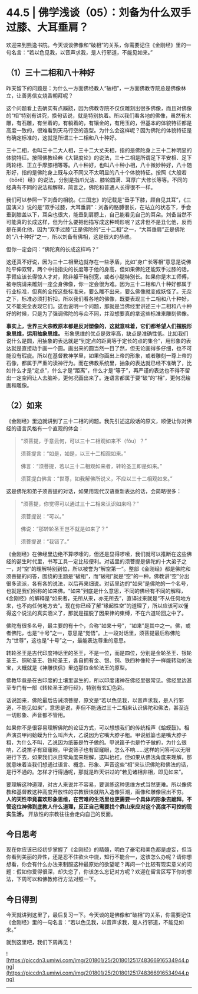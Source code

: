 # 44.5 | 佛学浅谈（05）：刘备为什么双手过膝、大耳垂肩？

欢迎来到熊逸书院。今天谈谈佛像和“破相”的关系，你需要记住《金刚经》里的一句名言：“若以色见我，以音声求我，是人行邪道，不能见如来。”

## （1）三十二相和八十种好

昨天留下的问题是：为什么一方面佛经教人“破相”，一方面佛教寺院总是佛像林立，让善男信女烧香朝拜呢？

这个问题看上去确实有点蹊跷，因为佛教寺院不仅仅雕刻出很多佛像，而且对佛像的“相”特别有讲究，换句话说，就是特别执着。所以我们看各地的佛像，虽然有木雕，有石雕，有坐着的，有躺着的，有镶金的，有用玉的，但基本的体貌特征都是高度一致的，很难看到天马行空的造型。为什么会这样呢？因为佛陀的体貌特征是有确定标准的，这就是所谓三十二相和八十种好。

三十二相，也叫三十二大人相，三十二大丈夫相，指的是佛陀身上三十二种明显的体貌特征。按照佛教经典《大智度论》的说法，三十二相是所谓足下平安相、足下两轮相、正立手摩膝相等等。八十种好，也叫八十种小相，八十微妙种好，八十随形好，指的是佛陀身上既与众不同又不太明显的八十个体貌特征。按照《大般若（bōrě）经》的说法，分别是指爪光洁、膝轮圆满、耳厚广大修长等等。不同的经典有不同的说法和解释，简言之，佛陀和普通人长得很不一样。

我们可以参照一下刘备的相貌。《三国志》的记载是“垂手下膝，顾自见其耳”，《三国演义》说的是“双手过膝，大耳垂肩”：刘备的胳膊很长，在站立的状态下，手会垂到膝盖以下，耳朵也很大，能垂到肩膀上，自己能看见自己的耳朵。刘备当然不可能真的长成这样，但为什么要把他描写成这种畸形呢？这非但不是丑化他，反而是在美化他，因为“双手过膝”正是佛陀的“三十二相”之一，“大耳垂肩”正是佛陀的“八十种好”之一，所以刘备有佛相，这是很大的恭维。

但你一定会问：“佛陀真的长成这样吗？”

这还真不好说，因为三十二相里边就存在一些矛盾，比如“身广长等相”意思是说佛陀平伸双臂，两个中指指尖的长度等于他的身高，但如果佛陀还能双手过膝的话，手臂应该长得惊人才对，除非躯干特别宽，或者小腿特别长。如果你是木工师傅，被寺院请来雕刻一座全身佛像，你一定会很为难。因为三十二相和八十种好都属于行业标准，但真的全按这些标准来，要么雕不出来，要么佛像就变成妖怪了。无奈之下，标准必须打折扣。所以我们看各地的佛像，既要表现三十二相和八十种好，又不能完全表现它们。这也说明一个问题，那就是当佛经里讲述三十二相和八十种好的时候，只是为了强调佛陀的与众不同，并没想要真的拿这些标准来雕刻佛像。

 **事实上，世界三大宗教原本都是反对塑像的，这就意味着，它们都希望人们摆脱形象思维，运用抽象思维。** 形象思维的优点是效率高，缺点是准确性低。比如我们说什么是圆，用抽象的表达就是“到定点的距离等于定长的点的集合”，用形象的表达就是直接动手画一个圆。画出来的圆当然一目了然，但无论画得多仔细，也不可能没有瑕疵。所以在基督教神学里，如果你画出上帝的形象，或者雕刻一尊上帝的石像，都属于严重的渎神行为。而在佛教系统里，抽象的表达就已经不准确了，比如什么才是“定点”，什么才是“距离”，什么才是“等于”，再严谨的表达也不得不留出一定空间让人去脑补，更何况画出来了。连语言都属于要“破”的“相”，更何况绘画和雕像。

## （2）如来

《金刚经》里边就讲到了三十二相的问题。我先引述这段话的原文，顺便让你对佛经的语言风格有一个直观的体会：

> “须菩提，于意云何，可以三十二相观如来不（fǒu）？”
> 
> 
> 
> 须菩提言：“如是，如是，以三十二相观如来。”
> 
> 
> 
> 佛言：“须菩提，若以三十二相观如来者，转轮圣王即是如来。”
> 
> 
> 
> 须菩提白佛言：“世尊，如我解佛所说义，不应以三十二相观如来。”

这是佛陀和弟子须菩提的对话，如果用现代汉语重新表达的话，会简略很多：

> “须菩提，你觉得可以通过三十二相来认识如来吗？”
> 
> 
> 
> 须菩提说：“可以。”
> 
> 
> 
> 佛说：“那转轮圣王岂不就是如来了？”
> 
> 
> 
> 须菩提说：“我错了。”

《金刚经》在佛经里边绝不算啰嗦的，但还是显得啰嗦，我们就可以推断在这些佛经的诞生时代里，书写工具一定比较便利。对话里的须菩提是佛陀的十大弟子之一，对“空”的理解特别到位，所以被誉为“解空第一”。整部《金刚经》都是佛陀和须菩提的问答，围绕的主题是“破相”，而“破相”就是“空”的一种。佛教讲“空”分出很多流派，各有各的说法，以后再来细说。对话里边的“如来”是佛陀的一个名号，也就是我们俗称的如来佛。“如来”到底是什么意思，不同的佛经有不同的解释，《金刚经》的解释是“如来者，无所从来，亦无所去”，直译过来就是“不从任何地方来，也不向任何地方去”。现在你已经了解“缘起性空”的道理了，所以应该可以懂得这个说法的真实涵义了，那就是摆脱了因果律的束缚，不在六道轮回之中了。

佛陀有很多名号，最主要的有十个，合称“如来十号”，“如来”是其中之一。佛，或者佛陀，也是“十号”之一，意思是“觉悟”。上一段对话里，须菩提最后称佛陀为“世尊”，这也是“十号”之一，最能表达尊重的意思。

转轮圣王是古代印度神话里的圣王，不是一位，而是四位，分别是金轮圣王、银轮圣王、铜轮圣王、铁轮圣王，各自拥有金、银、铜、铁四种像轮子一样能转动的法宝，大概就是《神雕侠侣》里边那位金轮法王的原型。

佛教毕竟是在古印度的土壤里诞生的，所以印度诸神在佛经里很常见。佛经里边甚至专门有一部《转轮圣王游行经》，特别有玄幻色彩。

话说回来，佛陀最后告诫须菩提，原文是“若以色见我，以音声求我，是人行邪道，不能见如来”，意思是说，非但不能通过三十二相来认识佛陀和佛法，甚至连一切形象、声音都不管用。

如果你不是很容易理解佛陀的论证方式，可以想想我们的传统相声《蛤蟆鼓》。相声演员甲问蛤蟆为什么叫声大，乙说因为它嘴大脖子粗。甲说纸篓也是嘴大脖子粗，为什么不叫，乙说因为纸篓是竹子做的。甲说笛子也是竹子做的，为什么很响，乙说笛子有窟窿眼。甲说筛子也有窟窿眼，怎么不响……这样的问答可以无限进行下去，如果我们从日常角度来理解，这叫抬杠，但如果从佛法角度来理解，那就意味着当我们想通过语言、概念、形象、声音这些“相”来认识佛陀和佛法的话，是行不通的。怎样才行得通呢，那就是昨天讲过的“若见诸相非相，即见如来”。

要理解这种道理，对古人来说并不容易，要训练这种思维方式当然更难。所以像佛教和基督教这种高度开放性的宗教很快就陷入造像狂潮，画像和雕像层出不穷。 **人的天性毕竟喜欢形象思维，在苦难的生活里也更需要一个具体的形象去跪拜，不管这位神佛到底教人什么道理，反正自己需要找个靠山来应对这个高度不可控的现实生活。** 开放性的宗教往往会走向自己的反面。

## 今日思考

现在你应该已经初步掌握了《金刚经》的精髓，明白了豪宅和美色都是虚妄，但当你看到美丽的异性，还是忍不住欲火中烧，知行不能合一，这该怎么办呢？请你想想看，你会有什么办法来制服这种最原始的欲望呢？再问一个比较有现实意义的问题：假如你爱得很深，却失恋了，你该怎么忘记对方呢？欢迎在留言区写下你的想法，下周可以和佛教修行方法对照一下。

## 今日得到

今天就讲到这里了，最后复习一下。今天谈的是佛像和“破相”的关系，你需要记住《金刚经》里的一句名言：“若以色见我，以音声求我，是人行邪道，不能见如来。”

就到这里吧，我们下周再见！

![https://piccdn3.umiwi.com/img/201801/25/201801251748366916534944.png](https://piccdn3.umiwi.com/img/201801/25/201801251748366916534944.png)

---
